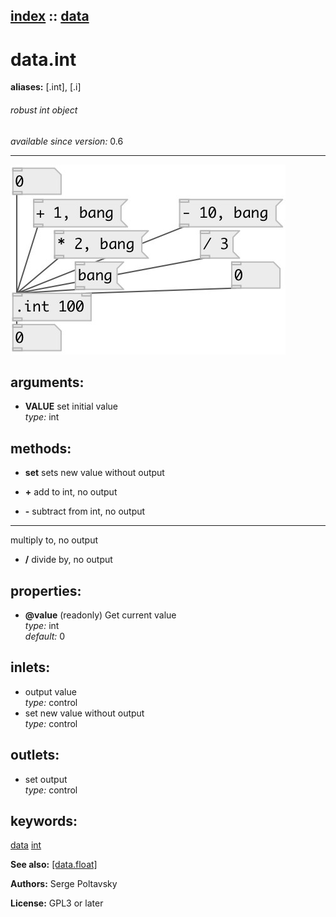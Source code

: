 [index](index.html) :: [data](category_data.html)
---

# data.int
**aliases:** [.int], [.i]


###### robust int object

*available since version:* 0.6

---




[![example](../examples/img/data.int.jpg)](../examples/pd/data.int.pd)



## arguments:

* **VALUE**
set initial value<br>
_type:_ int<br>



## methods:

* **set**
sets new value without output<br>

* **+**
add to int, no output<br>

* **-**
subtract from int, no output<br>

* *****
multiply to, no output<br>

* **/**
divide by, no output<br>




## properties:

* **@value** (readonly)
Get current value<br>
_type:_ int<br>
_default:_ 0<br>



## inlets:

* output value<br>
_type:_ control
* set new value without output<br>
_type:_ control



## outlets:

* set output<br>
_type:_ control



## keywords:

[data](keywords/data.html)
[int](keywords/int.html)



**See also:**
[\[data.float\]](data.float.html)




**Authors:** Serge Poltavsky




**License:** GPL3 or later





